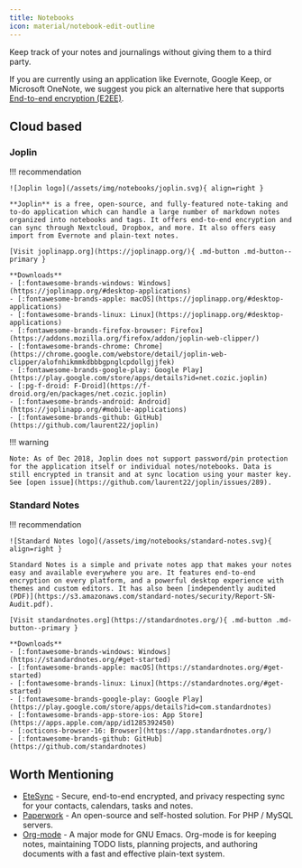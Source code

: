 ```yaml
---
title: Notebooks
icon: material/notebook-edit-outline
---
```


Keep track of your notes and journalings without giving them to a third party.

If you are currently using an application like Evernote, Google Keep, or Microsoft OneNote, we suggest you pick an alternative here that supports [End-to-end encryption (E2EE)](https://en.wikipedia.org/wiki/End-to-end_encryption).

## Cloud based

### Joplin

!!! recommendation

    ![Joplin logo](/assets/img/notebooks/joplin.svg){ align=right }
    
    **Joplin** is a free, open-source, and fully-featured note-taking and to-do application which can handle a large number of markdown notes organized into notebooks and tags. It offers end-to-end encryption and can sync through Nextcloud, Dropbox, and more. It also offers easy import from Evernote and plain-text notes.
    
    [Visit joplinapp.org](https://joplinapp.org/){ .md-button .md-button--primary }
    
    **Downloads**
    - [:fontawesome-brands-windows: Windows](https://joplinapp.org/#desktop-applications)
    - [:fontawesome-brands-apple: macOS](https://joplinapp.org/#desktop-applications)
    - [:fontawesome-brands-linux: Linux](https://joplinapp.org/#desktop-applications)
    - [:fontawesome-brands-firefox-browser: Firefox](https://addons.mozilla.org/firefox/addon/joplin-web-clipper/)
    - [:fontawesome-brands-chrome: Chrome](https://chrome.google.com/webstore/detail/joplin-web-clipper/alofnhikmmkdbbbgpnglcpdollgjjfek)
    - [:fontawesome-brands-google-play: Google Play](https://play.google.com/store/apps/details?id=net.cozic.joplin)
    - [:pg-f-droid: F-Droid](https://f-droid.org/en/packages/net.cozic.joplin)
    - [:fontawesome-brands-android: Android](https://joplinapp.org/#mobile-applications)
    - [:fontawesome-brands-github: GitHub](https://github.com/laurent22/joplin)

!!! warning

    Note: As of Dec 2018, Joplin does not support password/pin protection for the application itself or individual notes/notebooks. Data is still encrypted in transit and at sync location using your master key. See [open issue](https://github.com/laurent22/joplin/issues/289).

### Standard Notes

!!! recommendation

    ![Standard Notes logo](/assets/img/notebooks/standard-notes.svg){ align=right }
    
    Standard Notes is a simple and private notes app that makes your notes easy and available everywhere you are. It features end-to-end encryption on every platform, and a powerful desktop experience with themes and custom editors. It has also been [independently audited (PDF)](https://s3.amazonaws.com/standard-notes/security/Report-SN-Audit.pdf).
    
    [Visit standardnotes.org](https://standardnotes.org/){ .md-button .md-button--primary }
    
    **Downloads**
    - [:fontawesome-brands-windows: Windows](https://standardnotes.org/#get-started)
    - [:fontawesome-brands-apple: macOS](https://standardnotes.org/#get-started)
    - [:fontawesome-brands-linux: Linux](https://standardnotes.org/#get-started)
    - [:fontawesome-brands-google-play: Google Play](https://play.google.com/store/apps/details?id=com.standardnotes)
    - [:fontawesome-brands-app-store-ios: App Store](https://apps.apple.com/app/id1285392450)
    - [:octicons-browser-16: Browser](https://app.standardnotes.org/)
    - [:fontawesome-brands-github: GitHub](https://github.com/standardnotes)

## Worth Mentioning

- [EteSync](https://www.etesync.com/) - Secure, end-to-end encrypted, and privacy respecting sync for your contacts, calendars, tasks and notes.
- [Paperwork](https://paperwork.cloud/) - An open-source and self-hosted solution. For PHP / MySQL servers.
- [Org-mode](https://orgmode.org) - A major mode for GNU Emacs. Org-mode is for keeping notes, maintaining TODO lists, planning projects, and authoring documents with a fast and effective plain-text system.
